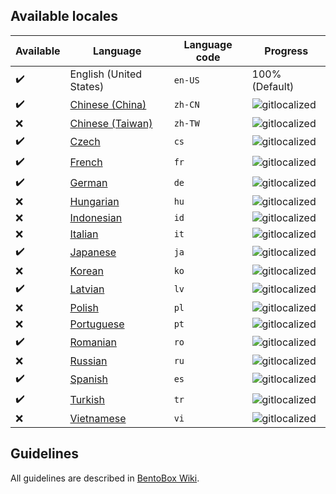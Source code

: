 ## Available locales

| Available | Language | Language code | Progress |
| --- | ---------- | --- | ----------- |
| :heavy_check_mark: | English (United States) | `en-US` | 100% (Default) |
| :heavy_check_mark: | [Chinese (China)](https://gitlocalize.com/repo/3013/zh-CN/src/main/resources/locales) | `zh-CN` | ![gitlocalized](https://gitlocalize.com/repo/3013/zh-CN//badge.svg) |
| :x: | [Chinese (Taiwan)](https://gitlocalize.com/repo/3013/zh-TW/src/main/resources/locales) | `zh-TW` | ![gitlocalized](https://gitlocalize.com/repo/3013/zh-TW//badge.svg) |
| :heavy_check_mark: | [Czech](https://gitlocalize.com/repo/3013/cs/src/main/resources/locales) | `cs` | ![gitlocalized](https://gitlocalize.com/repo/3013/cs/badge.svg) |
| :heavy_check_mark: | [French](https://gitlocalize.com/repo/3013/fr/src/main/resources/locales) | `fr` | ![gitlocalized](https://gitlocalize.com/repo/3013/fr/badge.svg) |
| :heavy_check_mark: | [German](https://gitlocalize.com/repo/3013/de/src/main/resources/locales) | `de` | ![gitlocalized](https://gitlocalize.com/repo/3013/de/badge.svg) |
| :x: | [Hungarian](https://gitlocalize.com/repo/3013/hu/src/main/resources/locales) | `hu` | ![gitlocalized](https://gitlocalize.com/repo/3013/hu/badge.svg) |
| :x: | [Indonesian](https://gitlocalize.com/repo/3013/id/src/main/resources/locales) | `id` | ![gitlocalized](https://gitlocalize.com/repo/3013/id/badge.svg) |
| :x: | [Italian](https://gitlocalize.com/repo/3013/it/src/main/resources/locales) | `it` | ![gitlocalized](https://gitlocalize.com/repo/3013/it/badge.svg) |
| :heavy_check_mark: | [Japanese](https://gitlocalize.com/repo/3013/ja/src/main/resources/locales) | `ja` | ![gitlocalized](https://gitlocalize.com/repo/3013/ja/badge.svg) |
| :x: | [Korean](https://gitlocalize.com/repo/3013/ko/src/main/resources/locales) | `ko` | ![gitlocalized](https://gitlocalize.com/repo/3013/ko/badge.svg) |
| :heavy_check_mark: | [Latvian](https://gitlocalize.com/repo/3013/lv/src/main/resources/locales) | `lv` | ![gitlocalized](https://gitlocalize.com/repo/3013/lv/badge.svg) |
| :x: | [Polish](https://gitlocalize.com/repo/3013/pl/src/main/resources/locales) | `pl` | ![gitlocalized](https://gitlocalize.com/repo/3013/pl/badge.svg) |
| :x: | [Portuguese](https://gitlocalize.com/repo/3013/pt/src/main/resources/locales) | `pt` | ![gitlocalized](https://gitlocalize.com/repo/3013/pt/badge.svg) |
| :heavy_check_mark: | [Romanian](https://gitlocalize.com/repo/3013/ro/src/main/resources/locales) | `ro` | ![gitlocalized](https://gitlocalize.com/repo/3013/ro/badge.svg) |
| :x: | [Russian](https://gitlocalize.com/repo/3013/ru/src/main/resources/locales) | `ru` | ![gitlocalized](https://gitlocalize.com/repo/3013/ru/badge.svg) |
| :heavy_check_mark: | [Spanish](https://gitlocalize.com/repo/3013/es/src/main/resources/locales) | `es` | ![gitlocalized](https://gitlocalize.com/repo/3013/es/badge.svg) |
| :heavy_check_mark: | [Turkish](https://gitlocalize.com/repo/3013/tr/src/main/resources/locales) | `tr` | ![gitlocalized](https://gitlocalize.com/repo/3013/tr/badge.svg) |
| :x: | [Vietnamese](https://gitlocalize.com/repo/3013/vi/src/main/resources/locales) | `vi` | ![gitlocalized](https://gitlocalize.com/repo/3013/vi/badge.svg) |

## Guidelines
All guidelines are described in [BentoBox Wiki](https://github.com/BentoBoxWorld/BentoBox/wiki/Translate-BentoBox-and-addons#guidelines).